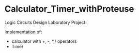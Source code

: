 # Calculator_Timer_withProteuse
Logic Circuits Design Laboratory Project:

Implementation of:
* calculator with +, -, *,/ operators 
* Timer 
